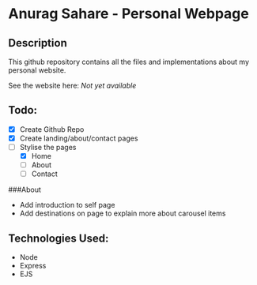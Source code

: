 # Anurag Sahare - Personal Webpage

## Description
This github repository contains all the files and implementations about my personal website.

See the website here: 
*Not yet available*

## Todo:

- [x] Create Github Repo
- [x] Create landing/about/contact pages
- [ ] Stylise the pages
    - [X] Home 
    - [ ] About
    - [ ] Contact

###About
- Add introduction to self page
- Add destinations on page to explain more about carousel items

## Technologies Used:
- Node
- Express 
- EJS